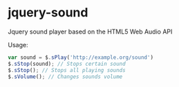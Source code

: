 # jquery-sound
Jquery sound player based on the HTML5 Web Audio API

 Usage:
```js
var sound = $.sPlay('http://example.org/sound')
$.sStop(sound); // Stops certain sound
$.sStop(); // Stops all playing sounds
$.sVolume(); // Changes sounds volume
```
